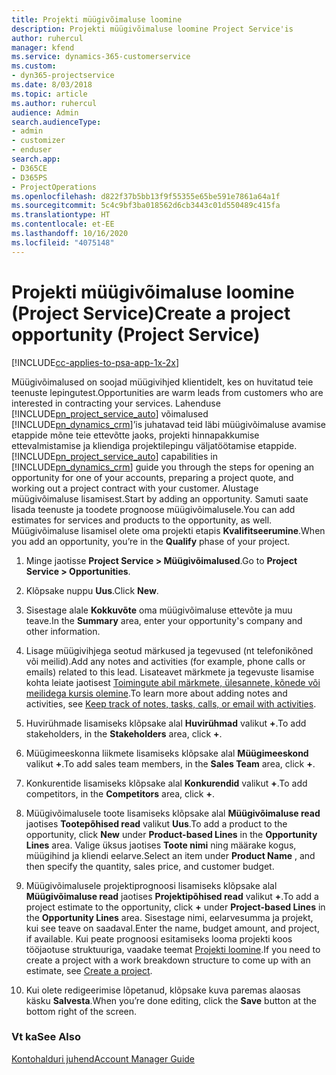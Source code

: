 ```yaml
---
title: Projekti müügivõimaluse loomine
description: Projekti müügivõimaluse loomine Project Service'is
author: ruhercul
manager: kfend
ms.service: dynamics-365-customerservice
ms.custom:
- dyn365-projectservice
ms.date: 8/03/2018
ms.topic: article
ms.author: ruhercul
audience: Admin
search.audienceType:
- admin
- customizer
- enduser
search.app:
- D365CE
- D365PS
- ProjectOperations
ms.openlocfilehash: d822f37b5bb13f9f55355e65be591e7861a64a1f
ms.sourcegitcommit: 5c4c9bf3ba018562d6cb3443c01d550489c415fa
ms.translationtype: HT
ms.contentlocale: et-EE
ms.lasthandoff: 10/16/2020
ms.locfileid: "4075148"
---
```

# <a name="create-a-project-opportunity-project-service"></a><span data-ttu-id="93f64-103">Projekti müügivõimaluse loomine (Project Service)</span><span class="sxs-lookup"><span data-stu-id="93f64-103">Create a project opportunity (Project Service)</span></span>

[!INCLUDE[cc-applies-to-psa-app-1x-2x](../includes/cc-applies-to-psa-app-1x-2x.md)]

<span data-ttu-id="93f64-104">Müügivõimalused on soojad müügivihjed klientidelt, kes on huvitatud teie teenuste lepingutest.</span><span class="sxs-lookup"><span data-stu-id="93f64-104">Opportunities are warm leads from customers who are interested in contracting your services.</span></span> <span data-ttu-id="93f64-105">Lahenduse [!INCLUDE[pn_project_service_auto](../includes/pn-project-service-auto.md)] võimalused [!INCLUDE[pn_dynamics_crm](../includes/pn-dynamics-crm.md)]’is juhatavad teid läbi müügivõimaluse avamise etappide mõne teie ettevõtte jaoks, projekti hinnapakkumise ettevalmistamise ja kliendiga projektilepingu väljatöötamise etappide.</span><span class="sxs-lookup"><span data-stu-id="93f64-105">[!INCLUDE[pn_project_service_auto](../includes/pn-project-service-auto.md)] capabilities in [!INCLUDE[pn_dynamics_crm](../includes/pn-dynamics-crm.md)] guide you through the steps for opening an opportunity for one of your accounts, preparing a project quote, and working out a project contract with your customer.</span></span> <span data-ttu-id="93f64-106">Alustage müügivõimaluse lisamisest.</span><span class="sxs-lookup"><span data-stu-id="93f64-106">Start by adding an opportunity.</span></span> <span data-ttu-id="93f64-107">Samuti saate lisada teenuste ja toodete prognoose müügivõimalusele.</span><span class="sxs-lookup"><span data-stu-id="93f64-107">You can add estimates for services and products to the opportunity, as well.</span></span> <span data-ttu-id="93f64-108">Müügivõimaluse lisamisel olete oma projekti etapis **Kvalifitseerumine**.</span><span class="sxs-lookup"><span data-stu-id="93f64-108">When you add an opportunity, you’re in the **Qualify** phase of your project.</span></span>  
  
1.  <span data-ttu-id="93f64-109">Minge jaotisse **Project Service > Müügivõimalused**.</span><span class="sxs-lookup"><span data-stu-id="93f64-109">Go to **Project Service > Opportunities**.</span></span>  
  
2.  <span data-ttu-id="93f64-110">Klõpsake nuppu **Uus**.</span><span class="sxs-lookup"><span data-stu-id="93f64-110">Click **New**.</span></span>  
  
3.  <span data-ttu-id="93f64-111">Sisestage alale **Kokkuvõte** oma müügivõimaluse ettevõte ja muu teave.</span><span class="sxs-lookup"><span data-stu-id="93f64-111">In the **Summary** area, enter your opportunity's company and other information.</span></span>  
  
4.  <span data-ttu-id="93f64-112">Lisage müügivihjega seotud märkused ja tegevused (nt telefonikõned või meilid).</span><span class="sxs-lookup"><span data-stu-id="93f64-112">Add any notes and activities (for example, phone calls or emails) related to this lead.</span></span> <span data-ttu-id="93f64-113">Lisateavet märkmete ja tegevuste lisamise kohta leiate jaotisest [Toimingute abil märkmete, ülesannete, kõnede või meilidega kursis olemine](https://docs.microsoft.com/dynamics365/customerengagement/on-premises/basics/work-with-activities).</span><span class="sxs-lookup"><span data-stu-id="93f64-113">To learn more about adding notes and activities, see [Keep track of notes, tasks, calls, or email with activities](https://docs.microsoft.com/dynamics365/customerengagement/on-premises/basics/work-with-activities).</span></span>  
  
5.  <span data-ttu-id="93f64-114">Huvirühmade lisamiseks klõpsake alal **Huvirühmad** valikut **+**.</span><span class="sxs-lookup"><span data-stu-id="93f64-114">To add stakeholders, in the **Stakeholders** area, click **+**.</span></span>  
  
6.  <span data-ttu-id="93f64-115">Müügimeeskonna liikmete lisamiseks klõpsake alal **Müügimeeskond** valikut **+**.</span><span class="sxs-lookup"><span data-stu-id="93f64-115">To add sales team members, in the **Sales Team** area, click **+**.</span></span>  
  
7.  <span data-ttu-id="93f64-116">Konkurentide lisamiseks klõpsake alal **Konkurendid** valikut **+**.</span><span class="sxs-lookup"><span data-stu-id="93f64-116">To add competitors, in the **Competitors** area, click **+**.</span></span>  
  
8.  <span data-ttu-id="93f64-117">Müügivõimalusele toote lisamiseks klõpsake alal **Müügivõimaluse read** jaotises **Tootepõhised read** valikut **Uus**.</span><span class="sxs-lookup"><span data-stu-id="93f64-117">To add a product to the opportunity, click **New** under **Product-based Lines** in the **Opportunity Lines** area.</span></span> <span data-ttu-id="93f64-118">Valige üksus jaotises **Toote nimi** ning määrake kogus, müügihind ja kliendi eelarve.</span><span class="sxs-lookup"><span data-stu-id="93f64-118">Select an item under **Product Name** , and then specify the quantity, sales price, and customer budget.</span></span>  
  
9. <span data-ttu-id="93f64-119">Müügivõimalusele projektiprognoosi lisamiseks klõpsake alal **Müügivõimaluse read** jaotises **Projektipõhised read** valikut **+**.</span><span class="sxs-lookup"><span data-stu-id="93f64-119">To add a project estimate to the opportunity, click **+** under **Project-based Lines** in the **Opportunity Lines** area.</span></span> <span data-ttu-id="93f64-120">Sisestage nimi, eelarvesumma ja projekt, kui see teave on saadaval.</span><span class="sxs-lookup"><span data-stu-id="93f64-120">Enter the name, budget amount, and project, if available.</span></span> <span data-ttu-id="93f64-121">Kui peate prognoosi esitamiseks looma projekti koos tööjaotuse struktuuriga, vaadake teemat [Projekti loomine](../psa/create-project.md).</span><span class="sxs-lookup"><span data-stu-id="93f64-121">If you need to create a project with a work breakdown structure to come up with an estimate, see [Create a project](../psa/create-project.md).</span></span>  
  
10. <span data-ttu-id="93f64-122">Kui olete redigeerimise lõpetanud, klõpsake kuva paremas alaosas käsku **Salvesta**.</span><span class="sxs-lookup"><span data-stu-id="93f64-122">When you’re done editing, click the **Save** button at the bottom right of the screen.</span></span>  
  
### <a name="see-also"></a><span data-ttu-id="93f64-123">Vt ka</span><span class="sxs-lookup"><span data-stu-id="93f64-123">See Also</span></span>  
 [<span data-ttu-id="93f64-124">Kontohalduri juhend</span><span class="sxs-lookup"><span data-stu-id="93f64-124">Account Manager Guide</span></span>](../psa/account-manager-guide.md)
